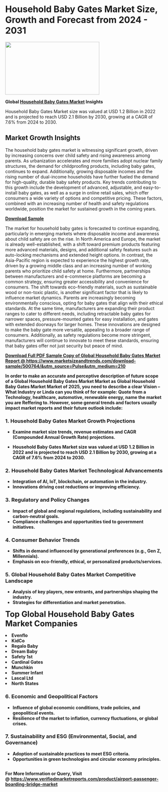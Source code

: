 <H1>Household Baby Gates Market Size, Growth and Forecast from 2024 - 2031</H1><img class="aligncenter size-medium wp-image-584254" src="https://thirdeyenews.in/wp-content/uploads/2024/09/Global-Market-Research-300x168.jpeg" alt="" width="300" height="168" /><p><strong>Global&nbsp;<a href="https://www.marketsizeandtrends.com/download-sample/500764/&amp;utm_source=Pulse&amp;utm_medium=210">Household Baby Gates Market</a> Insights</strong></p><p>Household Baby Gates Market size was valued at USD 1.2 Billion in 2022 and is projected to reach USD 2.1 Billion by 2030, growing at a CAGR of 7.6% from 2024 to 2030.</p><p><h2>Market Growth Insights</h2> <p>The household baby gates market is witnessing significant growth, driven by increasing concerns over child safety and rising awareness among parents. As urbanization accelerates and more families adopt nuclear family structures, the demand for childproofing products, including baby gates, continues to expand. Additionally, growing disposable incomes and the rising number of dual-income households have further fueled the demand for high-quality, durable baby safety products. Key trends contributing to this growth include the development of advanced, adjustable, and easy-to-install baby gates, as well as a surge in online retail sales, which offer consumers a wide variety of options and competitive pricing. These factors, combined with an increasing number of health and safety regulations worldwide, position the market for sustained growth in the coming years.</p> <p><strong><a href="#">Download Sample</a></strong></p> <p>The market for household baby gates is forecasted to continue expanding, particularly in emerging markets where disposable income and awareness about child safety are on the rise. In North America and Europe, the market is already well-established, with a shift toward premium products featuring more advanced materials, designs, and additional safety features such as auto-locking mechanisms and extended height options. In contrast, the Asia-Pacific region is expected to experience the highest growth rate, driven by a growing middle class and an increasing number of working parents who prioritize child safety at home. Furthermore, partnerships between manufacturers and e-commerce platforms are becoming a common strategy, ensuring greater accessibility and convenience for consumers. The shift towards eco-friendly materials, such as sustainable wood or non-toxic plastic, is another significant factor that is likely to influence market dynamics. Parents are increasingly becoming environmentally conscious, opting for baby gates that align with their ethical standards. At the same time, manufacturers are expanding their product ranges to cater to different needs, including retractable baby gates for narrower spaces, pressure-mounted gates for easy installation, and gates with extended doorways for larger homes. These innovations are designed to make the baby gate more versatile, appealing to a broader range of consumers. Additionally, as safety regulations become more stringent, manufacturers will continue to innovate to meet these standards, ensuring that baby gates offer not just security but peace of mind. <p><strong><a href="#"></p><p><span class=""><strong>Download Full PDF Sample Copy of Global Household Baby Gates Market Report</strong> @ <a href="https://www.marketsizeandtrends.com/download-sample/500764/&amp;utm_source=Pulse&amp;utm_medium=210" target="_blank">https://www.marketsizeandtrends.com/download-sample/500764/&amp;utm_source=Pulse&amp;utm_medium=210</a></span></p><p>In order to make an accurate and perceptive description of future scope of a Global&nbsp;Household Baby Gates Market Market as Global&nbsp;Household Baby Gates Market Market of 2025, you need to describe a clear Vision &ndash; What Industry or Linda can you think of for example: Quote from a Technology, healthcare, automotive, renewable energy, name the market you are Reffering to. However, some general trends and factors usually impact market reports and their future outlook include:</p><h3>1.&nbsp;<strong>Household Baby Gates Market Growth Projections</strong></h3><ul><li>Examine market size trends, revenue estimates and CAGR (Compounded Annual Growth Rate) projections.</li><li><p>Household Baby Gates Market size was valued at USD 1.2 Billion in 2022 and is projected to reach USD 2.1 Billion by 2030, growing at a CAGR of 7.6% from 2024 to 2030.</p></li></ul><h3>2.&nbsp;<strong>Household Baby Gates Market Technological Advancements</strong></h3><ul><li>Integration of AI, IoT, blockchain, or automation in the industry.</li><li>Innovations driving cost reductions or improving efficiency.</li></ul><h3>3.&nbsp;<strong>Regulatory and Policy Changes</strong></h3><ul><li>Impact of global and regional regulations, including sustainability and carbon-neutral goals.</li><li>Compliance challenges and opportunities tied to government initiatives.</li></ul><h3>4.&nbsp;<strong>Consumer Behavior Trends</strong></h3><ul><li>Shifts in demand influenced by generational preferences (e.g., Gen Z, Millennials).</li><li>Emphasis on eco-friendly, ethical, or personalized products/services.</li></ul><h3>5.&nbsp;<strong>Global Household Baby Gates Market Competitive Landscape</strong></h3><ul><li>Analysis of key players, new entrants, and partnerships shaping the industry.</li><li>Strategies for differentiation and market penetration.</li></ul><p data-pm-slice="1 1 []"><span style="color: inherit; font-family: inherit; font-size: 25px;">Top Global Household Baby Gates Market Companies</span></p><div class="" data-test-id=""><p><li>Evenflo</li><li> KidCo</li><li> Regalo Baby</li><li> Dream Baby</li><li> Safety 1st</li><li> Cardinal Gates</li><li> Munchkin</li><li> Summer Infant</li><li> Lascal Ltd</li><li> North States</li></p></div><h3>6.&nbsp;<strong>Economic and Geopolitical Factors</strong></h3><ul><li>Influence of global economic conditions, trade policies, and geopolitical events.</li><li>Resilience of the market to inflation, currency fluctuations, or global crises.</li></ul><h3>7.&nbsp;<strong>Sustainability and ESG (Environmental, Social, and Governance)</strong></h3><ul><li>Adoption of sustainable practices to meet ESG criteria.</li><li>Opportunities in green technologies and circular economy principles.</li></ul><h2><strong style="font-size: 14px;">For More Information or Query, Visit @&nbsp;</strong><a style="background-color: #ffffff; font-size: 14px;" href="https://www.marketsizeandtrends.com/report/household-baby-gates-market/" target="_blank">https://www.verifiedmarketreports.com/product/airport-passenger-boarding-bridge-market</a></h2>
